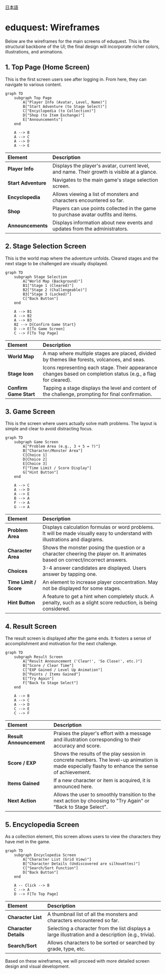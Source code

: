 [日本語](/docs/edu-quest-wireframe.ja.md)

# eduquest: Wireframes

Below are the wireframes for the main screens of eduquest. This is the structural backbone of the UI; the final design will incorporate richer colors, illustrations, and animations.

## 1. Top Page (Home Screen)

This is the first screen users see after logging in. From here, they can navigate to various content.

```mermaid
graph TD
    subgraph Top Page
        A["Player Info (Avatar, Level, Name)"]
        B["Start Adventure (to Stage Select)"]
        C["Encyclopedia (to Collection)"]
        D["Shop (to Item Exchange)"]
        E["Announcements"]
    end

    A --> B
    A --> C
    A --> D
    A --> E
```

| Element             | Description                                                                                 |
| :------------------ | :------------------------------------------------------------------------------------------ |
| **Player Info**     | Displays the player's avatar, current level, and name. Their growth is visible at a glance. |
| **Start Adventure** | Navigates to the main game's stage selection screen.                                        |
| **Encyclopedia**    | Allows viewing a list of monsters and characters encountered so far.                        |
| **Shop**            | Players can use points collected in the game to purchase avatar outfits and items.          |
| **Announcements**   | Displays information about new events and updates from the administrators.                  |

## 2. Stage Selection Screen

This is the world map where the adventure unfolds. Cleared stages and the next stage to be challenged are visually displayed.

```mermaid
graph TD
    subgraph Stage Selection
        A["World Map (Background)"]
        B1["Stage 1 (Cleared)"]
        B2["Stage 2 (Challengeable)"]
        B3["Stage 3 (Locked)"]
        C["Back Button"]
    end

    A --> B1
    A --> B2
    A --> B3
    B2 --> D{Confirm Game Start}
    D --> E[To Game Screen]
    C --> F[To Top Page]
```

| Element                | Description                                                                                                    |
| :--------------------- | :------------------------------------------------------------------------------------------------------------- |
| **World Map**          | A map where multiple stages are placed, divided by themes like forests, volcanoes, and seas.                   |
| **Stage Icon**         | Icons representing each stage. Their appearance changes based on completion status (e.g., a flag for cleared). |
| **Confirm Game Start** | Tapping a stage displays the level and content of the challenge, prompting for final confirmation.             |

## 3. Game Screen

This is the screen where users actually solve math problems. The layout is simple and clear to avoid distracting focus.

```mermaid
graph TD
    subgraph Game Screen
        A["Problem Area (e.g., 3 + 5 = ?)"]
        B["Character/Monster Area"]
        C[Choice 1]
        D[Choice 2]
        E[Choice 3]
        F["Time Limit / Score Display"]
        G["Hint Button"]
    end

    A --> C
    A --> D
    A --> E
    B --> A
    F --> A
    G --> A
```

| Element                | Description                                                                                                                  |
| :--------------------- | :--------------------------------------------------------------------------------------------------------------------------- |
| **Problem Area**       | Displays calculation formulas or word problems. It will be made visually easy to understand with illustrations and diagrams. |
| **Character Area**     | Shows the monster posing the question or a character cheering the player on. It animates based on correct/incorrect answers. |
| **Choices**            | 3-4 answer candidates are displayed. Users answer by tapping one.                                                            |
| **Time Limit / Score** | An element to increase player concentration. May not be displayed for some stages.                                           |
| **Hint Button**        | A feature to get a hint when completely stuck. A penalty, such as a slight score reduction, is being considered.             |

## 4. Result Screen

The result screen is displayed after the game ends. It fosters a sense of accomplishment and motivation for the next challenge.

```mermaid
graph TD
    subgraph Result Screen
        A["Result Announcement ('Clear!', 'So Close!', etc.)"]
        B["Score / Clear Time"]
        C["EXP Gained / Level Up Animation"]
        D["Points / Items Gained"]
        E["Try Again"]
        F["Back to Stage Select"]
    end

    A --> B
    A --> C
    A --> D
    C --> E
    C --> F
```

| Element                 | Description                                                                                                                                      |
| :---------------------- | :----------------------------------------------------------------------------------------------------------------------------------------------- |
| **Result Announcement** | Praises the player's effort with a message and illustration corresponding to their accuracy and score.                                           |
| **Score / EXP**         | Shows the results of the play session in concrete numbers. The level-up animation is made especially flashy to enhance the sense of achievement. |
| **Items Gained**        | If a new character or item is acquired, it is announced here.                                                                                    |
| **Next Action**         | Allows the user to smoothly transition to the next action by choosing to "Try Again" or "Back to Stage Select".                                  |

## 5. Encyclopedia Screen

As a collection element, this screen allows users to view the characters they have met in the game.

```mermaid
graph TD
    subgraph Encyclopedia Screen
        A["Character List (Grid View)"]
        B["Character Details (Undiscovered are silhouettes)"]
        C["Search/Sort Function"]
        D["Back Button"]
    end

    A -- Click --> B
    C --> A
    D --> F[To Top Page]
```

| Element               | Description                                                                                         |
| :-------------------- | :-------------------------------------------------------------------------------------------------- |
| **Character List**    | A thumbnail list of all the monsters and characters encountered so far.                             |
| **Character Details** | Selecting a character from the list displays a large illustration and a description (e.g., trivia). |
| **Search/Sort**       | Allows characters to be sorted or searched by grade, type, etc.                                     |

Based on these wireframes, we will proceed with more detailed screen design and visual development.
